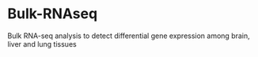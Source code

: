 # Bulk-RNAseq
Bulk RNA-seq analysis to detect differential gene expression among brain, liver and lung tissues
